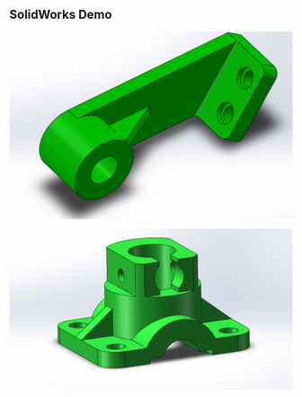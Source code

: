## SolidWorks Demo

![demo](https://github.com/ZhangYiXiSucceed/Solidworks-Demo/blob/master/demo.png)

![demo](https://github.com/ZhangYiXiSucceed/Solidworks-Demo/blob/master/结构件.png)